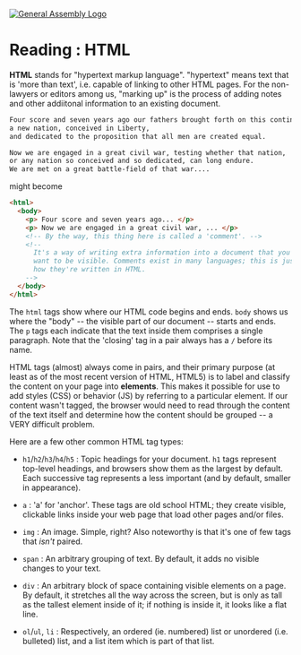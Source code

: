 [![General Assembly Logo](https://camo.githubusercontent.com/1a91b05b8f4d44b5bbfb83abac2b0996d8e26c92/687474703a2f2f692e696d6775722e636f6d2f6b6538555354712e706e67)](https://generalassemb.ly/)

# Reading : HTML

**HTML** stands for "hypertext markup language". "hypertext" means text that is
'more than text', i.e. capable of linking to other HTML pages.
For the non-lawyers or editors among us, "marking up" is the process of adding
notes and other addiitonal information to an existing document.

```markdown
Four score and seven years ago our fathers brought forth on this continent,
a new nation, conceived in Liberty,
and dedicated to the proposition that all men are created equal.

Now we are engaged in a great civil war, testing whether that nation,
or any nation so conceived and so dedicated, can long endure.
We are met on a great battle-field of that war....
```

might become

```html
<html>
  <body>
    <p> Four score and seven years ago... </p>
    <p> Now we are engaged in a great civil war, ... </p>
    <!-- By the way, this thing here is called a 'comment'. -->
    <!--
      It's a way of writing extra information into a document that you don't
      want to be visible. Comments exist in many languages; this is just
      how they're written in HTML.
    -->
  </body>
</html>
```

The `html` tags show where our HTML code begins and ends. `body` shows us where
the "body" -- the visible part of our document -- starts and ends. The `p` tags
each indicate that the text inside them comprises a single paragraph. Note that
the 'closing' tag in a pair always has a `/` before its name.

HTML tags (almost) always come in pairs, and their primary purpose (at least as
of the most recent version of HTML, HTML5) is to label and classify the content
on your page into **elements**.
This makes it possible for use to add styles (CSS)
or behavior (JS) by referring to a particular element. If our content wasn't
tagged, the browser would need to read through the content of the text itself
and determine how the content should be grouped -- a VERY difficult problem.

Here are a few other common HTML tag types:

-   `h1`/`h2`/`h3`/`h4`/`h5` : Topic headings for your document.
    `h1` tags represent top-level headings, and browsers show them as the
    largest by default. Each successive tag represents a less important
    (and by default, smaller in appearance).

-   `a` : 'a' for 'anchor'. These tags are old school HTML; they create visible,
    clickable links inside your web page that load other pages and/or files.

-   `img` : An image. Simple, right? Also noteworthy is that it's one of few
    tags that _isn't_ paired.

-   `span` : An arbitrary grouping of text. By default, it adds no visible
    changes to your text.

-   `div` : An arbitrary block of space containing visible elements on a page.
    By default, it stretches all the way across the screen, but is only as tall
    as the tallest element inside of it; if nothing is inside it, it looks like
    a flat line.

-   `ol`/`ul`, `li` : Respectively, an ordered (ie. numbered) list or
    unordered (i.e. bulleted) list, and a list item which is part of that list.
